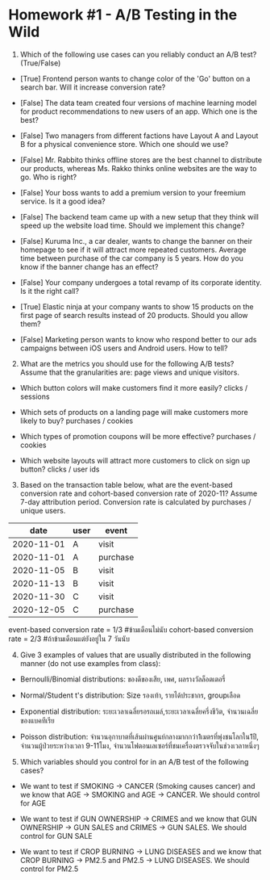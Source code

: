 # Homework #1 - A/B Testing in the Wild

1. Which of the following use cases can you reliably conduct an A/B test? (True/False)

* [True] Frontend person wants to change color of the 'Go' button on a search bar. Will it increase conversion rate?

* [False] The data team created four versions of machine learning model for product recommendations to new users of an app. Which one is the best?

* [False] Two managers from different factions have Layout A and Layout B for a physical convenience store. Which one should we use?

* [False] Mr. Rabbito thinks offline stores are the best channel to distribute our products, whereas Ms. Rakko thinks online websites are the way to go. Who is right?

* [False] Your boss wants to add a premium version to your freemium service. Is it a good idea?

* [False] The backend team came up with a new setup that they think will speed up the website load time. Should we implement this change?

* [False] Kuruma Inc., a car dealer, wants to change the banner on their homepage to see if it will attract more repeated customers. Average time between purchase of the car company is 5 years. How do you know if the banner change has an effect? 

* [False] Your company undergoes a total revamp of its corporate identity. Is it the right call?

* [True] Elastic ninja at your company wants to show 15 products on the first page of search results instead of 20 products. Should you allow them?

* [False] Marketing person wants to know who respond better to our ads campaigns between iOS users and Android users. How to tell?

2. What are the metrics you should use for the following A/B tests? Assume that the granularities are: page views and unique visitors.

* Which button colors will make customers find it more easily? clicks / sessions

* Which sets of products on a landing page will make customers more likely to buy? purchases / cookies 

* Which types of promotion coupons will be more effective? purchases / cookies

* Which website layouts will attract more customers to click on sign up button? clicks / user ids

3. Based on the transaction table below, what are the event-based conversion rate and cohort-based conversion rate of 2020-11? Assume 7-day attribution period. Conversion rate is calculated by purchases / unique users.

| date       | user | event    |
|------------|------|----------|
| 2020-11-01 | A    | visit    |
| 2020-11-01 | A    | purchase |
| 2020-11-05 | B    | visit    |
| 2020-11-13 | B    | visit    |
| 2020-11-30 | C    | visit    |
| 2020-12-05 | C    | purchase |

event-based conversion rate = 1/3 #ข้ามเดือนไม่นับ
cohort-based conversion rate = 2/3 #ถ้าข้ามเดือนแต่ยังอยู่ใน 7 วันนับ

4. Give 3 examples of values that are usually distributed in the following manner (do not use examples from class):

* Bernoulli/Binomial distributions: ของดีของเสีย, เพศ, ผลรางวัลล็อตเตอรี่

* Normal/Student t's distribution: Size รองเท้า, รายได้ประชากร, groupเลือด

* Exponential distribution: ระยะเวลาเฉลี่ยรอรถเมล์,ระยะเวลาเฉลี่ยครึ่งชีวิต, จำนวนเฉลี่ยของแบคทีเรีย

* Poisson distribution: จำนวนอุกาบาตที่เส้นผ่านศูนย์กลางมากกว่า1เมตรที่พุ่งชนโลกใน1ปี, จำนวนผู้ป่วยระหว่างเวลา 9-11โมง, จำนวนโฟตอนเลเซอร์ที่ชนเครื่องตรวจจับในช่วงเวลาหนึ่งๆ

5. Which variables should you control for in an A/B test of the following cases?

* We want to test if SMOKING -> CANCER (Smoking causes cancer) and we know that AGE -> SMOKING and AGE -> CANCER. We should control for AGE

* We want to test if GUN OWNERSHIP -> CRIMES and we know that GUN OWNERSHIP -> GUN SALES and CRIMES -> GUN SALES. We should control for GUN SALE

* We want to test if CROP BURNING -> LUNG DISEASES and we know that CROP BURNING -> PM2.5 and PM2.5 -> LUNG DISEASES. We should control for PM2.5
